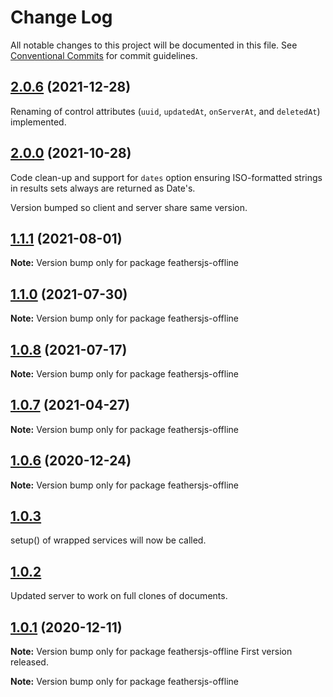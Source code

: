 # Change Log

All notable changes to this project will be documented in this file.
See [Conventional Commits](https://conventionalcommits.org) for commit guidelines.

## [2.0.6](http://github.com/feathersjs-offline/owndata-ownnet/packages/client/compare/v2.0.0...v2.0.6) (2021-12-28)

Renaming of control attributes (`uuid`, `updatedAt`, `onServerAt`, and `deletedAt`) implemented.

## [2.0.0](http://github.com/feathersjs-offline/owndata-ownnet/packages/server/compare/v1.1.1...v2.0.0) (2021-10-28)

Code clean-up and support for `dates` option ensuring ISO-formatted strings in
results sets always are returned as Date's.

Version bumped so client and server share same version.
## [1.1.1](http://github.com/feathersjs-offline/compare/v1.1.0...v1.1.1) (2021-08-01)

**Note:** Version bump only for package feathersjs-offline

## [1.1.0](http://github.com/feathersjs-offline/compare/v1.0.7...v1.0.8) (2021-07-30)

**Note:** Version bump only for package feathersjs-offline

## [1.0.8](http://github.com/feathersjs-offline/compare/v1.0.7...v1.0.8) (2021-07-17)

**Note:** Version bump only for package feathersjs-offline


## [1.0.7](http://github.com/feathersjs-offline/compare/v1.0.3...v1.0.7) (2021-04-27)

**Note:** Version bump only for package feathersjs-offline

## [1.0.6](http://github.com/feathersjs-offline/compare/v1.0.3...v1.0.6) (2020-12-24)

**Note:** Version bump only for package feathersjs-offline

## [1.0.3](http://github.com/feathersjs-offline/compare/v1.0.2...v1.0.3)
setup() of wrapped services will now be called.

## [1.0.2](http://github.com/feathersjs-offline/compare/v1.0.1...v1.0.2)
Updated server to work on full clones of documents.

## [1.0.1](http://github.com/feathersjs-offline/compare/v1.0.0...v1.0.1) (2020-12-11)

**Note:** Version bump only for package feathersjs-offline
First version released.

**Note:** Version bump only for package feathersjs-offline
